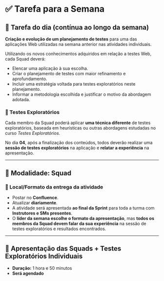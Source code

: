 # ✅ Tarefa para a Semana

## 📌 Tarefa do dia (contínua ao longo da semana)

**Criação e evolução de um planejamento de testes** para uma das aplicações Web utilizadas na semana anterior nas atividades individuais.

Utilizando os novos conhecimentos adquiridos em relação a testes Web, cada Squad deverá:

- Elencar uma aplicação à sua escolha.
- Criar o planejamento de testes com maior refinamento e aprofundamento.
- Incluir uma estratégia voltada para testes exploratórios neste planejamento.
- Informar a metodologia escolhida e justificar o motivo da abordagem adotada.

### 🧪 Testes Exploratórios

Cada membro da Squad poderá aplicar **uma técnica diferente** de testes exploratórios, baseada em heurísticas ou outras abordagens estudadas no curso *Testes Exploratórios*.

No dia **04**, após a finalização dos conteúdos, todos deverão realizar uma **sessão de testes exploratórios** na aplicação e **relatar a experiência** na apresentação.

---

## 🤝 Modalidade: Squad

### 📍 Local/Formato da entrega da atividade

- Postar no **Confluence**.
- Atualizar **diariamente**.
- A atividade será apresentada **ao final da Sprint** para toda a turma com **Instrutores e SMs presentes**.
- O **líder da semana escolhe o formato da apresentação**, mas **todos os membros da Squad devem falar da sua experiência** na sessão de testes exploratórios e resultados encontrados.

---

## 🎤 Apresentação das Squads + Testes Exploratórios Individuais

- **Duração:** 1 hora e 50 minutos  
- **Será agendado**
